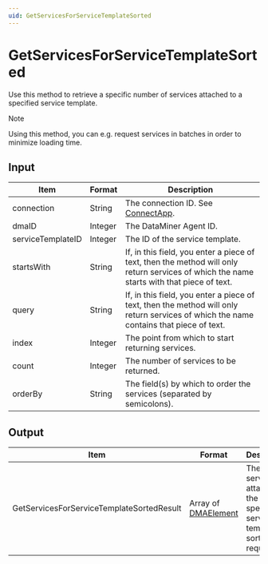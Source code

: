 ```yaml
---
uid: GetServicesForServiceTemplateSorted
---
```


# GetServicesForServiceTemplateSorted

Use this method to retrieve a specific number of services attached to a specified service template.

> [!NOTE]
> Using this method, you can e.g. request services in batches in order to minimize loading time.

## Input

| Item | Format | Description |
|--|--|--|
| connection | String | The connection ID. See [ConnectApp](xref:ConnectApp). |
| dmaID      | Integer | The DataMiner Agent ID. |
| serviceTemplateID | Integer | The ID of the service template. |
| startsWith | String | If, in this field, you enter a piece of text, then the method will only return services of which the name starts with that piece of text. |
| query      | String | If, in this field, you enter a piece of text, then the method will only return services of which the name contains that piece of text. |
| index      | Integer | The point from which to start returning services. |
| count      | Integer | The number of services to be returned. |
| orderBy    | String | The field(s) by which to order the services (separated by semicolons). |

## Output

| Item | Format | Description |
|--|--|--|
| GetServicesForServiceTemplateSortedResult | Array of [DMAElement](xref:DMAElement) | The services attached to the specified service template, sorted as requested. |
